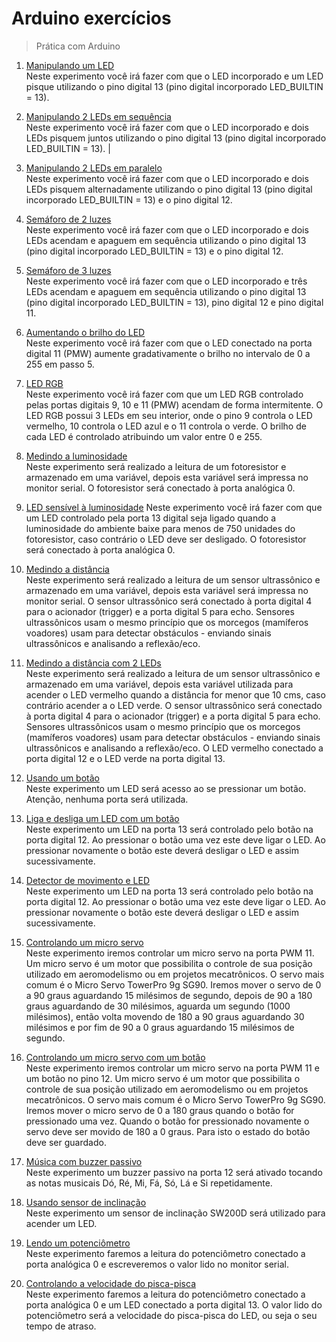 # Arduino exercícios
> Prática com Arduino

01. [Manipulando um LED](https://github.com/joanaleoni/arduino-exercicios/tree/main/Exercicios/01-manipulando-um-led)  
Neste experimento você irá fazer com que o LED incorporado e um LED pisque utilizando o pino digital 13 (pino digital incorporado LED_BUILTIN = 13).
  
02. [Manipulando 2 LEDs em sequência](https://github.com/joanaleoni/arduino-exercicios/tree/main/Exercicios/02-manipulando-2-leds-em-sequencia)  
Neste experimento você irá fazer com que o LED incorporado e dois LEDs pisquem juntos utilizando o pino digital 13 (pino digital incorporado LED_BUILTIN = 13). |
  
03. [Manipulando 2 LEDs em paralelo](https://github.com/joanaleoni/arduino-exercicios/tree/main/Exercicios/03-manipulando-2-leds-em-paralelo)  
Neste experimento você irá fazer com que o LED incorporado e dois LEDs pisquem alternadamente utilizando o pino digital 13 (pino digital incorporado LED_BUILTIN = 13) e o pino digital 12. 
  
04. [Semáforo de 2 luzes](https://github.com/joanaleoni/arduino-exercicios/tree/main/Exercicios/04-semaforo-de-2-luzes)  
Neste experimento você irá fazer com que o LED incorporado e dois LEDs acendam e apaguem em sequência utilizando o pino digital 13 (pino digital incorporado LED_BUILTIN = 13) e o pino digital 12. 
  
05. [Semáforo de 3 luzes](https://github.com/joanaleoni/arduino-exercicios/tree/main/Exercicios/05-semaforo-de-3-luzes)  
Neste experimento você irá fazer com que o LED incorporado e três LEDs acendam e apaguem em sequência utilizando o pino digital 13 (pino digital incorporado LED_BUILTIN = 13), pino digital 12 e pino digital 11.

06. [Aumentando o brilho do LED](https://github.com/joanaleoni/arduino-exercicios/tree/main/Exercicios/06-aumentando-brilho-do-led)  
Neste experimento você irá fazer com que o LED conectado na porta digital 11 (PMW) aumente gradativamente o brilho no intervalo de 0 a 255 em passo 5. 
  
07. [LED RGB](https://github.com/joanaleoni/arduino-exercicios/tree/main/Exercicios/07-led-rgb)  
Neste experimento você irá fazer com que um LED RGB controlado pelas portas digitais 9, 10 e 11 (PMW) acendam de forma intermitente. O LED RGB possui 3 LEDs em seu interior, onde o pino 9 controla o LED vermelho, 10 controla o LED azul e o 11 controla o verde. O brilho de cada LED é controlado atribuindo um valor entre 0 e 255. 
  
08. [Medindo a luminosidade](https://github.com/joanaleoni/arduino-exercicios/tree/main/Exercicios/08-medindo-a-luminosidade)  
Neste experimento será realizado a leitura de um fotoresistor e armazenado em uma variável, depois esta variável será impressa no monitor serial. O fotoresistor será conectado à porta analógica 0. 

09. [LED sensível à luminosidade](https://github.com/joanaleoni/arduino-exercicios/tree/main/Exercicios/09-led-sensivel-a-luminosidade)
Neste experimento você irá fazer com que um LED controlado pela porta 13 digital seja ligado quando a luminosidade do ambiente baixe para menos de 750 unidades do fotoresistor, caso contrário o LED deve ser desligado. O fotoresistor será conectado à porta analógica 0.

10. [Medindo a distância](https://github.com/joanaleoni/arduino-exercicios/tree/main/Exercicios/10-medindo-a-distancia)  
Neste experimento será realizado a leitura de um sensor ultrassônico e armazenado em uma variável, depois esta variável será impressa no monitor serial. O sensor ultrassônico será conectado à porta digital 4 para o acionador (trigger) e a porta digital 5 para echo. Sensores ultrassônicos usam o mesmo princípio que os morcegos (mamíferos voadores) usam para detectar obstáculos - enviando sinais ultrassônicos e analisando a reflexão/eco.

11. [Medindo a distância com 2 LEDs](https://github.com/joanaleoni/arduino-exercicios/tree/main/Exercicios/11-medindo-a-distancia-com-2-leds)  
Neste experimento será realizado a leitura de um sensor ultrassônico e armazenado em uma variável, depois esta variável utilizada para acender o LED vermelho quando a distância for menor que 10 cms, caso contrário acender a o LED verde. O sensor ultrassônico será conectado à porta digital 4 para o acionador (trigger) e a porta digital 5 para echo. Sensores ultrassônicos usam o mesmo princípio que os morcegos (mamíferos voadores) usam para detectar obstáculos - enviando sinais ultrassônicos e analisando a reflexão/eco. O LED vermelho conectado a porta digital 12 e o LED verde na porta digital 13.

12. [Usando um botão](https://github.com/joanaleoni/arduino-exercicios/tree/main/Exercicios/12-usando-um-botao)  
Neste experimento um LED será acesso ao se pressionar um botão. Atenção, nenhuma porta será utilizada.

13. [Liga e desliga um LED com um botão](https://github.com/joanaleoni/arduino-exercicios/tree/main/Exercicios/13-liga-e-desliga-um-led-com-um-botao)  
Neste experimento um LED na porta 13 será controlado pelo botão na porta digital 12. Ao pressionar o botão uma vez este deve ligar o LED. Ao pressionar novamente o botão este deverá desligar o LED e assim sucessivamente. 
  
14. [Detector de movimento e LED](https://github.com/joanaleoni/arduino-exercicios/tree/main/Exercicios/14-detector-de-movimento-e-led)  
Neste experimento um LED na porta 13 será controlado pelo botão na porta digital 12. Ao pressionar o botão uma vez este deve ligar o LED. Ao pressionar novamente o botão este deverá desligar o LED e assim sucessivamente. 
  
15. [Controlando um micro servo](https://github.com/joanaleoni/arduino-exercicios/tree/main/Exercicios/15-controlando-um-micro-servo)  
Neste experimento iremos controlar um micro servo na porta PWM 11. Um micro servo é um motor que possibilita o controle de sua posição utilizado em aeromodelismo ou em projetos mecatrônicos. O servo mais comum é o Micro Servo TowerPro 9g SG90. Iremos mover o servo de 0 a 90 graus aguardando 15 milésimos de segundo, depois de 90 a 180 graus aguardando de 30 milésimos, aguarda um segundo (1000 milésimos), então volta movendo de 180 a 90 graus aguardando 30 milésimos e por fim de 90 a 0 graus aguardando 15 milésimos de segundo.
  
16. [Controlando um micro servo com um botão](https://github.com/joanaleoni/arduino-exercicios/tree/main/Exercicios/16-controlando-um-micro-servo-com-um-botao)  
Neste experimento iremos controlar um micro servo na porta PWM 11 e um botão no pino 12. Um micro servo é um motor que possibilita o controle de sua posição utilizado em aeromodelismo ou em projetos mecatrônicos. O servo mais comum é o Micro Servo TowerPro 9g SG90. Iremos mover o micro servo de 0 a 180 graus quando o botão for pressionado uma vez. Quando o botão for pressionado novamente o servo deve ser movido de 180 a 0 graus. Para isto o estado do botão deve ser guardado.
  
17. [Música com buzzer passivo](https://github.com/joanaleoni/arduino-exercicios/tree/main/Exercicios/17-musica-com-buzzer-passivo)  
Neste experimento um buzzer passivo na porta 12 será ativado tocando as notas musicais Dó, Ré, Mi, Fá, Só, Lá e Si repetidamente.
  
18. [Usando sensor de inclinação](https://github.com/joanaleoni/arduino-exercicios/tree/main/Exercicios/18-usando-sensor-de-inclinacao)  
Neste experimento um sensor de inclinação SW200D será utilizado para acender um LED.

19. [Lendo um potenciômetro](https://github.com/joanaleoni/arduino-exercicios/tree/main/Exercicios/19-lendo-um-potenciometro)  
Neste experimento faremos a leitura do potenciômetro conectado a porta analógica 0 e escreveremos o valor lido no monitor serial.
  
20. [Controlando a velocidade do pisca-pisca](https://github.com/joanaleoni/arduino-exercicios/tree/main/Exercicios/20-controlando-a-velocidade-do-pisca-pisca)  
Neste experimento faremos a leitura do potenciômetro conectado a porta analógica 0 e um LED conectado a porta digital 13. O valor lido do potenciômetro será a velocidade do pisca-pisca do LED, ou seja o seu tempo de atraso.

